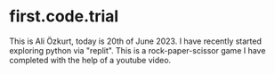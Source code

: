 # first.code.trial
This is Ali Özkurt, today is 20th of June 2023. I have recently started exploring python via "replit". This is a rock-paper-scissor game I have completed with the help of a youtube video.

